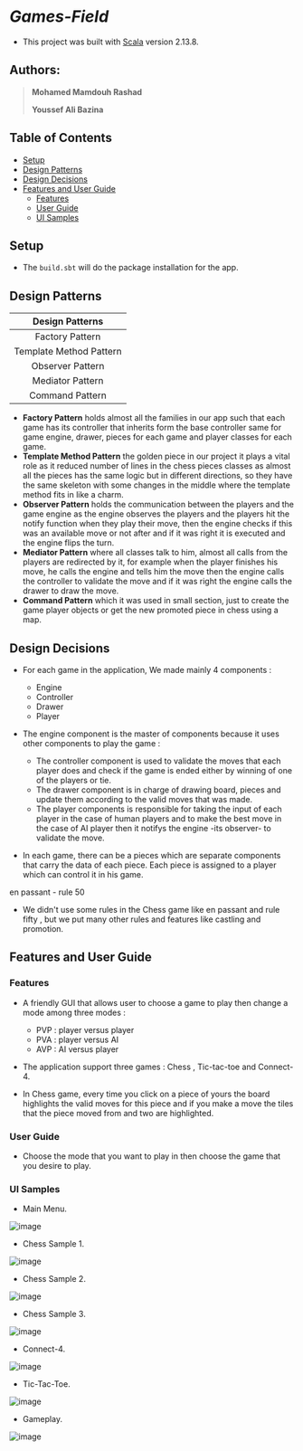 # ***Games-Field***

- This project was built with [Scala](https://www.scala-lang.org/download/2.13.8.html) version 2.13.8.

## Authors:

> **Mohamed Mamdouh Rashad**
>
> **Youssef Ali Bazina**

## Table of Contents

- [Setup](#Setup)
- [Design Patterns](#Design-Patterns)
- [Design Decisions](#Design-Decisions)
- [Features and User Guide](#Features-and-User-Guide)
    - [Features](#Features)
    - [User Guide](#User-Guide)
    - [UI Samples](#UI-Samples)

## Setup

- The `build.sbt` will do the package installation for the app.

## Design Patterns

|   **Design Patterns**   |
|:-----------------------:|
|     Factory Pattern     |
| Template Method Pattern |
|    Observer Pattern     |
|    Mediator Pattern     |
|     Command Pattern     |

- **Factory Pattern** holds almost all the families in our app such that each game has its controller that inherits form the base controller same for game engine, drawer, pieces for each game and player classes for each game.
- **Template Method Pattern** the golden piece in our project it plays a vital role as it reduced number of lines in the chess pieces classes as almost all the pieces has the same logic but in different directions, so they have the same skeleton with some changes in the middle where the template method fits in like a charm.
- **Observer Pattern** holds the communication between the players and the game engine as the engine observes the players and the players hit the notify function when they play their move, then the engine checks if this was an available move or not after and if it was right it is executed and the engine flips the turn.
- **Mediator Pattern** where all classes talk to him, almost all calls from the players are redirected by it, for example when the player finishes his move, he calls the engine and tells him the move then the engine calls the controller to validate the move and if it was right the engine calls the drawer to draw the move.
- **Command Pattern** which it was used in small section, just to create the game player objects or get the new promoted piece in chess using a map.

## Design Decisions

- For each game in the application, We made mainly 4 components :
    - Engine
    - Controller
    - Drawer
    - Player


- The engine component is the master of components because it uses other components to play the game :
    - The controller component is used to validate the moves that each player does and check if the game is ended either
      by winning of one of the players or tie.
    - The drawer component is in charge of drawing board, pieces and update them according to the valid moves that was
      made.
    - The player components is responsible for taking the input of each player in the case of human players and to make
      the best move in the case of AI player then it notifys the engine -its observer- to validate the move.


- In each game, there can be a pieces which are separate components that carry the data of each piece. Each piece is
  assigned to a player which can control it in his game.

en passant - rule 50

- We didn't use some rules in the Chess game like en passant and rule fifty , but we put many other rules and features
  like castling and promotion.

## Features and User Guide

### Features

- A friendly GUI that allows user to choose a game to play then change a mode among three modes :
    - PVP : player versus player
    - PVA : player versus AI
    - AVP : AI versus player


- The application support three games : Chess , Tic-tac-toe and Connect-4.


- In Chess game, every time you click on a piece of yours the board highlights the valid moves for this piece and if you
  make a move the tiles that the piece moved from and two are highlighted.

### User Guide

- Choose the mode that you want to play in then choose the game that you desire to play.

### UI Samples

- Main Menu.

![image](https://drive.google.com/uc?export=view&id=1nH8Jqw6ucJfhvAFgt9FOzC0o4LDx-pje)

- Chess Sample 1.

![image](https://drive.google.com/uc?export=view&id=1xGA4a0jNgUFaKdHJGVFGZpuerwVM-IaT)

- Chess Sample 2.

![image](https://drive.google.com/uc?export=view&id=1YML-Tncfp1HEaKKBlUNv0hfj8PwuUR5T)

- Chess Sample 3.

![image](https://drive.google.com/uc?export=view&id=1NbRPo1qg1Ypq_wQfOkNai8LQTgMmdasY)

- Connect-4.

![image](https://drive.google.com/uc?export=view&id=1xAKPkq2W0BToWjqYz8MRGqx30GUDrIZ0)

- Tic-Tac-Toe.

![image](https://drive.google.com/uc?export=view&id=1jCFwh8PBdieP5sas9DgD1d4T5GDIPir9)

- Gameplay.

![image](https://drive.google.com/uc?export=view&id=1SyAqIbW-H_23aWvRZdXwchLRBdOoDC9J)

